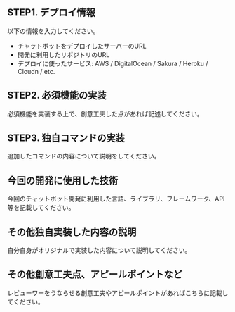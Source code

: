 ## STEP1. デプロイ情報
以下の情報を入力してください。
- チャットボットをデプロイしたサーバーのURL
- 開発に利用したリポジトリのURL
- デプロイに使ったサービス: AWS / DigitalOcean / Sakura / Heroku / Cloudn / etc.

## STEP2. 必須機能の実装
必須機能を実装する上で、創意工夫した点があれば記述してください。

## STEP3. 独自コマンドの実装
追加したコマンドの内容について説明をしてください。

## 今回の開発に使用した技術
今回のチャットボット開発に利用した言語、ライブラリ、フレームワーク、API等を記載してください。

## その他独自実装した内容の説明
自分自身がオリジナルで実装した内容について説明してください。

## その他創意工夫点、アピールポイントなど
レビューワーをうならせる創意工夫やアピールポイントがあればこちらに記載してください。
